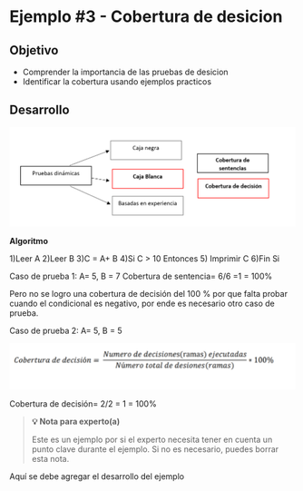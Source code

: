 # Ejemplo #3 - Cobertura de desicion

## Objetivo

* Comprender la importancia de las pruebas de desicion 
* Identificar la cobertura usando ejemplos practicos


## Desarrollo

<img src="https://github.com/beduExpert/SW-Testing-Fundamentals-2021/blob/main/Sesion-05/Ejemplo-03/assets/pruebas_dinamicas.png">

<b>Algoritmo</b>

1)Leer A 
2)Leer B
3)C = A+ B
4)Si C > 10 Entonces
5)   Imprimir C 
6)Fin Si

Caso de prueba 1: A= 5, B = 7
Cobertura de sentencia= 6/6 =1 = 100%


Pero no se logro una cobertura de decisión del 100 % por que falta probar cuando el condicional es negativo, por ende es necesario otro caso de prueba. 

Caso de prueba 2: A= 5, B = 5

<img src="https://github.com/beduExpert/SW-Testing-Fundamentals-2021/blob/main/Sesion-05/Ejemplo-03/assets/cobertura_decision.png">

Cobertura de decisión= 2/2 = 1 = 100%
>**💡 Nota para experto(a)**
>
> Este es un ejemplo por si el experto necesita tener en cuenta un punto clave durante el ejemplo.
>Si no es necesario, puedes borrar esta nota.

Aquí se debe agregar el desarrollo del ejemplo

